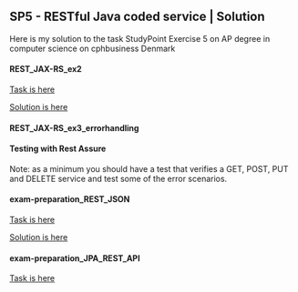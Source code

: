 ## SP5 - RESTful Java coded service | Solution

Here is my solution to the task StudyPoint Exercise 5 on AP degree in computer science on cphbusiness Denmark

####  REST_JAX-RS_ex2

[Task is here](https://github.com/scheldejonas/Exercises/tree/master/SP/SP5/solutions/Solution_REST_JAX-RS_ex2/_task%20description)

[Solution is here](https://github.com/scheldejonas/Exercises/tree/master/SP/SP5/solutions/Solution_REST_JAX-RS_ex2)

#### REST_JAX-RS_ex3_errorhandling

#### Testing with Rest Assure

Note: as a minimum you should have a test that verifies a GET, POST, PUT and DELETE service and test some of the error scenarios.

#### exam-preparation_REST_JSON

[Task is here](https://github.com/scheldejonas/Exercises/tree/master/SP/SP5/solutions/Solution_exam_prep_rest_and_json/task_description)

[Solution is here](https://github.com/scheldejonas/Exercises/tree/master/SP/SP5/solutions/Solution_exam_prep_rest_and_json)

#### exam-preparation_JPA_REST_API

[Task is here](M)

